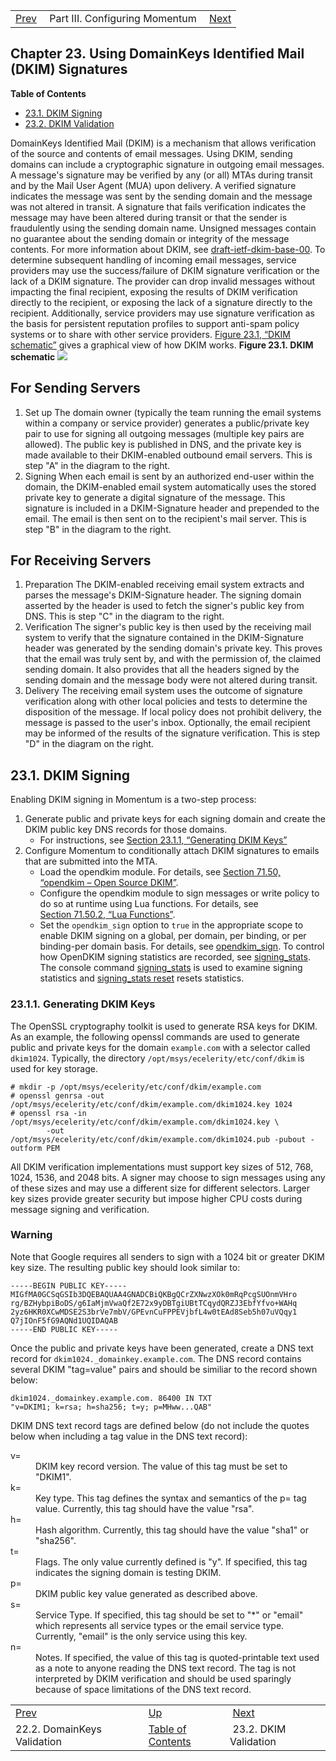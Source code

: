|     |     |     |
| --- | --- | --- |
| [Prev](using_domainkeys.validation)  | Part III. Configuring Momentum |  [Next](using_dkim.validation) |
## Chapter 23. Using DomainKeys Identified Mail (DKIM) Signatures
**Table of Contents**

* [23.1\. DKIM Signing](using_dkim#using_dkim.signing)
* [23.2\. DKIM Validation](using_dkim.validation)

DomainKeys Identified Mail (DKIM) is a mechanism that allows verification of the source and contents of email messages. Using DKIM, sending domains can include a cryptographic signature in outgoing email messages. A message's signature may be verified by any (or all) MTAs during transit and by the Mail User Agent (MUA) upon delivery. A verified signature indicates the message was sent by the sending domain and the message was not altered in transit. A signature that fails verification indicates the message may have been altered during transit or that the sender is fraudulently using the sending domain name. Unsigned messages contain no guarantee about the sending domain or integrity of the message contents. For more information about DKIM, see [draft-ietf-dkim-base-00](http://tools.ietf.org/html/draft-ietf-dkim-base-00).
To determine subsequent handling of incoming email messages, service providers may use the success/failure of DKIM signature verification or the lack of a DKIM signature. The provider can drop invalid messages without impacting the final recipient, exposing the results of DKIM verification directly to the recipient, or exposing the lack of a signature directly to the recipient. Additionally, service providers may use signature verification as the basis for persistent reputation profiles to support anti-spam policy systems or to share with other service providers.
[Figure 23.1, “DKIM schematic”](using_dkim#figure_dkim_schematic "Figure 23.1. DKIM schematic") gives a graphical view of how DKIM works.
<a name="figure_dkim_schematic"></a>
**Figure 23.1. DKIM schematic**
![](images/gr_dkeys_1.gif)
## For Sending Servers
1.  Set up
    The domain owner (typically the team running the email systems within a company or service provider) generates a public/private key pair to use for signing all outgoing messages (multiple key pairs are allowed). The public key is published in DNS, and the private key is made available to their DKIM-enabled outbound email servers. This is step "A" in the diagram to the right.
2.  Signing
    When each email is sent by an authorized end-user within the domain, the DKIM-enabled email system automatically uses the stored private key to generate a digital signature of the message. This signature is included in a DKIM-Signature header and prepended to the email. The email is then sent on to the recipient's mail server. This is step "B" in the diagram to the right.
## For Receiving Servers
1.  Preparation
    The DKIM-enabled receiving email system extracts and parses the message's DKIM-Signature header. The signing domain asserted by the header is used to fetch the signer's public key from DNS. This is step "C" in the diagram to the right.
2.  Verification
    The signer's public key is then used by the receiving mail system to verify that the signature contained in the DKIM-Signature header was generated by the sending domain's private key. This proves that the email was truly sent by, and with the permission of, the claimed sending domain. It also provides that all the headers signed by the sending domain and the message body were not altered during transit.
3.  Delivery
    The receiving email system uses the outcome of signature verification along with other local policies and tests to determine the disposition of the message. If local policy does not prohibit delivery, the message is passed to the user's inbox. Optionally, the email recipient may be informed of the results of the signature verification. This is step "D" in the diagram on the right.
## 23.1. DKIM Signing
Enabling DKIM signing in Momentum is a two-step process:
1.  Generate public and private keys for each signing domain and create the DKIM public key DNS records for those domains.
    *   For instructions, see [Section 23.1.1, “Generating DKIM Keys”](using_dkim#using_dkim.generating "23.1.1. Generating DKIM Keys")
2.  Configure Momentum to conditionally attach DKIM signatures to emails that are submitted into the MTA.
    *   Load the opendkim module. For details, see [Section 71.50, “opendkim – Open Source DKIM”](modules.opendkim "71.50. opendkim – Open Source DKIM").
    *   Configure the opendkim module to sign messages or write policy to do so at runtime using Lua functions. For details, see [Section 71.50.2, “Lua Functions”](modules.opendkim#modules.opendkim.lua.functions "71.50.2. Lua Functions").
    *   Set the `opendkim_sign` option to `true` in the appropriate scope to enable DKIM signing on a global, per domain, per binding, or per binding-per domain basis. For details, see [opendkim_sign](conf.ref.opendkim_sign "opendkim_sign").
To control how OpenDKIM signing statistics are recorded, see [signing_stats](conf.ref.signing_stats "signing_stats"). The console command [signing_stats](console_commands.signing_stats "signing_stats") is used to examine signing statistics and [signing_stats reset](console_commands.signing_stats_reset "signing_stats reset") resets statistics.
### 23.1.1. Generating DKIM Keys
The OpenSSL cryptography toolkit is used to generate RSA keys for DKIM. As an example, the following openssl commands are used to generate public and private keys for the domain `example.com` with a selector called `dkim1024`. Typically, the directory `/opt/msys/ecelerity/etc/conf/dkim` is used for key storage.
```
# mkdir -p /opt/msys/ecelerity/etc/conf/dkim/example.com
# openssl genrsa -out /opt/msys/ecelerity/etc/conf/dkim/example.com/dkim1024.key 1024
# openssl rsa -in /opt/msys/ecelerity/etc/conf/dkim/example.com/dkim1024.key \
        -out /opt/msys/ecelerity/etc/conf/dkim/example.com/dkim1024.pub -pubout -outform PEM
```
All DKIM verification implementations must support key sizes of 512, 768, 1024, 1536, and 2048 bits. A signer may choose to sign messages using any of these sizes and may use a different size for different selectors. Larger key sizes provide greater security but impose higher CPU costs during message signing and verification.
### Warning
Note that Google requires all senders to sign with a 1024 bit or greater DKIM key size.
The resulting public key should look similar to:
```
-----BEGIN PUBLIC KEY-----
MIGfMA0GCSqGSIb3DQEBAQUAA4GNADCBiQKBgQCrZXNwzXOk0mRqPcgSUOnmVHro
rg/BZHybpiBoDS/g6IaMjmVwaQf2E72x9yDBTgiUBtTCqydQRZJ3EbfYfvo+WAHq
2yz6HKR0XCwMDSE2S3brVe7mbV/GPEvnCuFPPEVjbfL4w0tEAd8Seb5h07uVQqy1
Q7jIOnF5fG9AQNd1UQIDAQAB
-----END PUBLIC KEY-----
```
Once the public and private keys have been generated, create a DNS text record for `dkim1024._domainkey.example.com`. The DNS record contains several DKIM "tag=value" pairs and should be similiar to the record shown below:
```
dkim1024._domainkey.example.com. 86400 IN TXT
"v=DKIM1; k=rsa; h=sha256; t=y; p=MHww...QAB"
```
DKIM DNS text record tags are defined below (do not include the quotes below when including a tag value in the DNS text record):
<dl className="variablelist">
<dt>v=</dt>
<dd>
DKIM key record version. The value of this tag must be set to "DKIM1".
</dd>
<dt>k=</dt>
<dd>
Key type. This tag defines the syntax and semantics of the p= tag value. Currently, this tag should have the value "rsa".
</dd>
<dt>h=</dt>
<dd>
Hash algorithm. Currently, this tag should have the value "sha1" or "sha256".
</dd>
<dt>t=</dt>
<dd>
Flags. The only value currently defined is "y". If specified, this tag indicates the signing domain is testing DKIM.
</dd>
<dt>p=</dt>
<dd>
DKIM public key value generated as described above.
</dd>
<dt>s=</dt>
<dd>
Service Type. If specified, this tag should be set to "*" or "email" which represents all service types or the email service type. Currently, "email" is the only service using this key.
</dd>
<dt>n=</dt>
<dd>
Notes. If specified, the value of this tag is quoted-printable text used as a note to anyone reading the DNS text record. The tag is not interpreted by DKIM verification and should be used sparingly because of space limitations of the DNS text record.
</dd>
</dl>

|     |     |     |
| --- | --- | --- |
| [Prev](using_domainkeys.validation)  | [Up](p.configuration) |  [Next](using_dkim.validation) |
| 22.2. DomainKeys Validation  | [Table of Contents](index) |  23.2. DKIM Validation |
